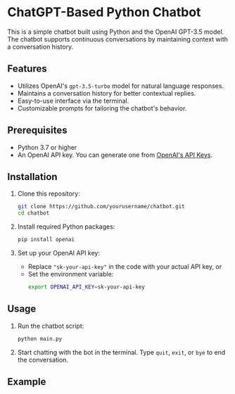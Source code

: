 # ChatGPT-Based Python Chatbot

This is a simple chatbot built using Python and the OpenAI GPT-3.5 model. The chatbot supports continuous conversations by maintaining context with a conversation history.

## Features
- Utilizes OpenAI's `gpt-3.5-turbo` model for natural language responses.
- Maintains a conversation history for better contextual replies.
- Easy-to-use interface via the terminal.
- Customizable prompts for tailoring the chatbot's behavior.

## Prerequisites
- Python 3.7 or higher
- An OpenAI API key. You can generate one from [OpenAI's API Keys](https://platform.openai.com/account/api-keys).

## Installation

1. Clone this repository:
    ```bash
    git clone https://github.com/yourusername/chatbot.git
    cd chatbot
    ```

2. Install required Python packages:
    ```bash
    pip install openai
    ```

3. Set up your OpenAI API key:
    - Replace `"sk-your-api-key"` in the code with your actual API key, or
    - Set the environment variable:
      ```bash
      export OPENAI_API_KEY=sk-your-api-key
      ```

## Usage
1. Run the chatbot script:
    ```bash
    python main.py
    ```
2. Start chatting with the bot in the terminal. Type `quit`, `exit`, or `bye` to end the conversation.

## Example

